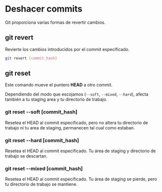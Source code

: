 # Deshacer commits

Git proporciona varias formas de revertir cambios.

## git revert

Revierte los cambios introducidos por el commit especificado. 

```bash
git revert [commit_hash]
```

## git reset

Este comando mueve el puntero **HEAD** a otro commit.

Dependiendo del modo que escojamos (`--soft`, `--mixed`, `--hard`), afecta también a tu staging area y tu directorio de trabajo.

### git reset --soft [commit_hash]

Resetea el HEAD al commit especificado, pero no altera tu directorio de trabajo ni tu area de staging, permanecen tal cual como estaban.

### git reset --hard [commit_hash]

Resetea el HEAD al commit especificado. Tu área de staging y directorio de trabajo se descartan. 

### git reset --mixed [commit_hash]

Resetea el HEAD al commit especificado. Tu área de staging se pierde, pero tu directorio de trabajo se mantiene.